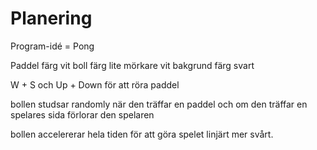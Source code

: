 # Planering

Program-idé = Pong

Paddel färg vit
boll färg lite mörkare vit
bakgrund färg svart

W + S och Up + Down för att röra paddel
<p>bollen studsar randomly när den träffar en paddel och om den träffar en spelares sida förlorar den spelaren</p>
<p>bollen accelererar hela tiden för att göra spelet linjärt mer svårt.</p>
